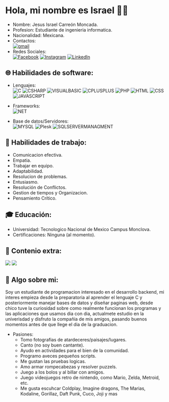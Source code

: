 # Hola, mi nombre es Israel 👋🏻 ###
- Nombre: Jesus Israel Carreón Moncada.
- Profesion: Estudiante de ingenieria informatica.
- Nacionalidad: Mexicana.
- Contactos:</br>
[![gmail](https://img.shields.io/badge/israelcarreon992%40gmail.com-EA4335?style=for-the-badge&logo=gmail&logoColor=white&labelColor=black)]()</br>
- Redes Sociales:</br>
[![Facebook](https://img.shields.io/badge/Facebook-@IsraelMoncada-0866FF?style=for-the-badge&logo=facebook&logoColor=white&labelColor=black)](https://facebook.com/israelmoncada22)
[![Instagram](https://img.shields.io/badge/Instagram-@IsraelMoncada-E4405F?style=for-the-badge&logo=Instagram&logoColor=white&labelColor=black)](https://www.instagram.com/israelmoncada05/)
[![LinkedIn](https://img.shields.io/badge/LinkedIn-IsraelMoncada-F22F46?style=for-the-badge&logo=linkedin&logoColor=white&labelColor=black)](https://www.linkedin.com/in/jesus-isrrael-carreon-moncada-108b63292?utm_source=share&utm_campaign=share_via&utm_content=profile&utm_medium=android_app)</br>

## 🌐 Habilidades de software:
- Lenguajes:</br>
![C](https://img.shields.io/badge/C-%23A8B9CC?style=for-the-badge)
![CSHARP](https://img.shields.io/badge/C%23%20-512BD4?style=for-the-badge&logo=C%20Sharp)
![VISUALBASIC](https://img.shields.io/badge/Visual%20Basic-%23008FC7?style=for-the-badge)
![CPLUSPLUS](https://img.shields.io/badge/C%2B%2B%20-%2300599C?style=for-the-badge)
![PHP](https://img.shields.io/badge/PHP-%23777BB4?style=for-the-badge)
![HTML](https://img.shields.io/badge/HTML5-%23E34F26?style=for-the-badge&logo=HTML)
![CSS](https://img.shields.io/badge/CSS3-%231572B6?style=for-the-badge)
![JAVASCRIPT](https://img.shields.io/badge/JavaScript-%23F7DF1E?style=for-the-badge)

- Frameworks:</br>
![NET](https://img.shields.io/badge/.NET-%23512BD4?style=for-the-badge)

- Base de datos/Servidores:</br>
![MYSQL](https://img.shields.io/badge/MySQL-%234479A1?style=for-the-badge)
![Plesk](https://img.shields.io/badge/Plesk-%230085C0?style=for-the-badge)
![SQLSERVERMANAGMENT](https://img.shields.io/badge/SQL%20Server%20Managment-%23221E68?style=for-the-badge)

## 💼 Habilidades de trabajo:
- Comunicacion efectiva.
- Empatia.
- Trabajar en equipo.
- Adaptabilidad.
- Resolucion de problemas.
- Entusiasmo.
- Resolución de Conflictos.
- Gestion de tiempos y Organizacion.
- Pensamiento Crítico.

## 🎓 Educación:
- Universidad: Tecnologico Nacional de Mexico Campus Monclova.
- Certificaciones: Ninguna (al momento).

## 🎫 Contenio extra:
<img src="https://github-readme-stats.vercel.app/api?username=IsraelCarry22"/>
<img src="https://github-readme-stats.vercel.app/api/top-langs/?username=IsraelCarry22&layout=compact"/>

## 🙂 Algo sobre mi:
Soy un estudiante de programacion interesado en el desarrollo backend, mi interes empieza desde la preparatoria al aprender el lenguaje C y posteriormente manejar bases de datos y diseñar paginas web, desde chico tuve la curiosidad sobre como realmente funcionan los programas y las aplicaciones que usamos dia con dia, actualmete estudio en la univerisdad y disfruto la compañia de mis amigos, pasando buenos momentos antes de que llege el dia de la graduacion.
</br>
- Pasiones:
  - Tomo fotografias de atardeceres/paisajes/lugares.
  - Canto (no soy buen cantante).
  - Ayudo en actividades para el bien de la comunidad.
  - Programo aveces pequeños scripts.
  - Me gustan las pruebas logicas.
  - Amo armar rompecabezas y resolver puzzels.
  - Juego a los bolos y al billar con amigos.
  - Juego videojuegos retro de nintendo, como Mario, Zelda, Metroid, etc.
  - Me gusta escuhcar Coldplay, Imagine dragons, The Marias, Kodaline, Gorillaz, Daft Punk, Cuco, Joji y mas</br>
